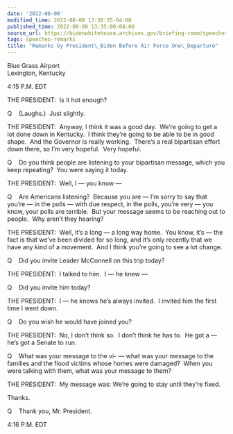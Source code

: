 ```yaml
---
date: '2022-08-08'
modified_time: 2022-08-09 13:36:35-04:00
published_time: 2022-08-08 13:35:00-04:00
source_url: https://bidenwhitehouse.archives.gov/briefing-room/speeches-remarks/2022/08/08/remarks-by-president-biden-before-air-force-one-departure-20/
tags: speeches-remarks
title: "Remarks by President\_Biden Before Air Force One\_Departure"
---
```

 
Blue Grass Airport  
Lexington, Kentucky

4:15 P.M. EDT

THE PRESIDENT:  Is it hot enough?

Q    (Laughs.)  Just slightly.

THE PRESIDENT:  Anyway, I think it was a good day.  We’re going to get a
lot done down in Kentucky.  I think they’re going to be able to be in
good shape.  And the Governor is really working.  There’s a real
bipartisan effort down there, so I’m very hopeful.  Very hopeful.

Q    Do you think people are listening to your bipartisan message, which
you keep repeating?  You were saying it today.

THE PRESIDENT:  Well, I — you know —

Q    Are Americans listening?  Because you are — I’m sorry to say that
you’re — in the polls — with due respect, in the polls, you’re very —
you know, your polls are terrible.  But your message seems to be
reaching out to people.  Why aren’t they hearing?

THE PRESIDENT:  Well, it’s a long — a long way home.  You know, it’s —
the fact is that we’ve been divided for so long, and it’s only recently
that we have any kind of a movement.  And I think you’re going to see a
lot change.  

Q    Did you invite Leader McConnell on this trip today?

THE PRESIDENT:  I talked to him.  I — he knew — 

Q    Did you invite him today?

THE PRESIDENT:  I — he knows he’s always invited.  I invited him the
first time I went down.

Q    Do you wish he would have joined you?

THE PRESIDENT:  No, I don’t think so.  I don’t think he has to.  He got
a — he’s got a Senate to run.

Q    What was your message to the vi- — what was your message to the
families and the flood victims whose homes were damaged?  When you were
talking with them, what was your message to them?

THE PRESIDENT:  My message was: We’re going to stay until they’re fixed.
 

Thanks.

Q    Thank you, Mr. President.

4:16 P.M. EDT
